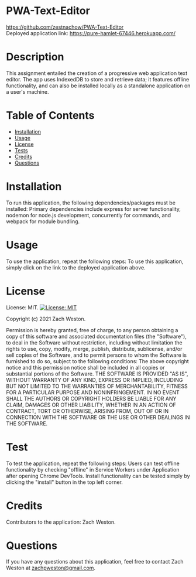 # PWA-Text-Editor
https://github.com/zestnachow/PWA-Text-Editor \
Deployed application link: https://pure-hamlet-67446.herokuapp.com/
# Description
This assignment entailed the creation of a progressive web application text editor. The app uses IndexedDB to store and retrieve data; it features offline functionality, and can also be installed locally as a standalone application on a user's machine.
# Table of Contents
* [Installation](#installation)
* [Usage](#usage)
* [License](#license)
* [Tests](#test)
* [Credits](#credits)
* [Questions](#questions)
# Installation
To run this application, the following dependencies/packages must be installed: Primary dependencies include express for server functionality, nodemon for node.js development, concurrently for commands, and webpack for module bundling.
# Usage
To use the application, repeat the following steps: To use this application, simply click on the link to the deployed application above.
# License
License: MIT.
[![License: MIT](https://img.shields.io/badge/License-MIT-yellow.svg)](https://opensource.org/licenses/MIT)

Copyright (c) 2021 Zach Weston.

Permission is hereby granted, free of charge, to any person obtaining a copy of this software and associated documentation files (the "Software"), to deal in the Software without restriction, including without limitation the rights to use, copy, modify, merge, publish, distribute, sublicense, and/or sell copies of the Software, and to permit persons to whom the Software is furnished to do so, subject to the following conditions: The above copyright notice and this permission notice shall be included in all copies or substantial portions of the Software. THE SOFTWARE IS PROVIDED "AS IS", WITHOUT WARRANTY OF ANY KIND, EXPRESS OR IMPLIED, INCLUDING BUT NOT LIMITED TO THE WARRANTIES OF MERCHANTABILITY, FITNESS FOR A PARTICULAR PURPOSE AND NONINFRINGEMENT. IN NO EVENT SHALL THE AUTHORS OR COPYRIGHT HOLDERS BE LIABLE FOR ANY CLAIM, DAMAGES OR OTHER LIABILITY, WHETHER IN AN ACTION OF CONTRACT, TORT OR OTHERWISE, ARISING FROM, OUT OF OR IN CONNECTION WITH THE SOFTWARE OR THE USE OR OTHER DEALINGS IN THE SOFTWARE.

# Test
To test the application, repeat the following steps: Users can test offline functionality by checking "offline" in Service Workers under Application after opening Chrome DevTools. Install functionality can be tested simply by clicking the "install" button in the top left corner.
# Credits
Contributors to the application: Zach Weston.
# Questions
If you have any questions about this application, feel free to contact Zach Weston at zachpweston@gmail.com.